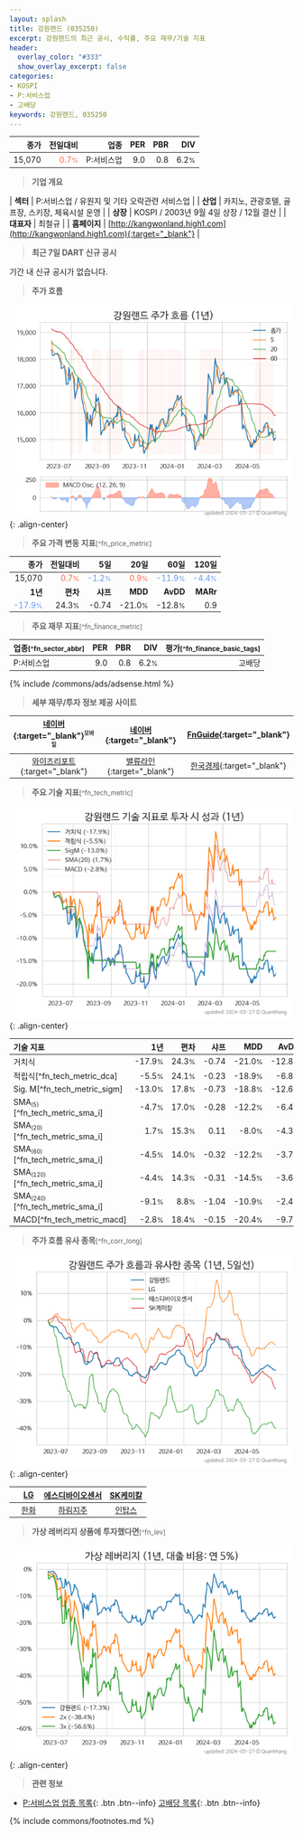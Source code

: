 ```yaml
---
layout: splash
title: 강원랜드 (035250)
excerpt: 강원랜드의 최근 공시, 수익률, 주요 재무/기술 지표
header:
  overlay_color: "#333"
  show_overlay_excerpt: false
categories:
- KOSPI
- P:서비스업
- 고배당
keywords: 강원랜드, 035250
---
```


| **종가** | **전일대비** | **업종** | **PER** | **PBR** | **DIV** |
| -------: | -----------: | -------: | ------: | ------: | ------: |
| 15,070 | <span style="color: tomato">0.7<small>%</small></span> | P:서비스업 | 9.0 | 0.8 | 6.2<small>%</small> |

<!-- more -->


> **기업 개요**<a id="company"></a>

| <span style="white-space:nowrap;">**섹터**</span> | P:서비스업 / 유원지 및 기타 오락관련 서비스업 |
| <span style="white-space:nowrap;">**산업**</span> | 카지노, 관광호텔, 골프장, 스키장, 체육시설 운영 |
| <span style="white-space:nowrap;">**상장**</span> | KOSPI / 2003년 9월 4일 상장 / 12월 결산 |
| <span style="white-space:nowrap;">**대표자**</span> | 최철규 |
| <span style="white-space:nowrap;">**홈페이지**</span> | [http://kangwonland.high1.com](http://kangwonland.high1.com){:target="_blank"} |


> **최근 7일 DART 신규 공시**<a id="dart"></a>

기간 내 신규 공시가 없습니다.


> **주가 흐름**<a id="price"></a>

![035250](/stock/images/035250.png){: .align-center}


> **주요 가격 변동 지표**<small>[^fn_price_metric]</small>

| **종가** | **전일대비** | **5일** | **20일** | **60일** | **120일** |
| -------: | -----------: | ------: | -------: | -------: | --------: |
| 15,070 | <span style="color: tomato">0.7<small>%</small></span> | <span style="color: cornflowerblue">-1.2<small>%</small></span> | <span style="color: tomato">0.9<small>%</small></span> | <span style="color: cornflowerblue">-11.9<small>%</small></span> | <span style="color: cornflowerblue">-4.4<small>%</small></span> |
| **1년** | **편차** | **샤프** | **MDD** | **AvDD** | **MARr** |
| <span style="color: cornflowerblue">-17.9<small>%</small></span> | 24.3<small>%</small> | -0.74 | -21.0<small>%</small> | -12.8<small>%</small> | 0.9 |


> **주요 재무 지표**<small>[^fn_finance_metric]</small>

| **업종**<small>[^fn_sector_abbr]</small> | **PER** | **PBR** | **DIV** | **평가**<small>[^fn_finance_basic_tags]</small> |
| :--------------------------------------- | ------: | ------: | ------: | ----------------------------------------------: |
| P:서비스업 | 9.0 | 0.8 | 6.2<small>%</small> | 고배당 |



{% include /commons/ads/adsense.html %}

> **세부 재무/투자 정보 제공 사이트**

| [네이버](https://m.stock.naver.com/domestic/stock/035250/finance/summary){:target="_blank"}<sup><small>모바일</small></sup> | [네이버](https://finance.naver.com/item/coinfo.naver?code=035250){:target="_blank"} | [FnGuide](https://comp.fnguide.com/SVO2/ASP/SVD_Invest.asp?gicode=A035250&MenuYn=Y){:target="_blank"} |
| :---: | :---: | :---: |
| [와이즈리포트](https://comp.wisereport.co.kr/company/c1040001.aspx?cmp_cd=035250){:target="_blank"} | [밸류라인](https://www.valueline.co.kr/finance/summary/035250){:target="_blank"} | [한국경제](https://markets.hankyung.com/stock/035250/financial-summary){:target="_blank"} |


> **주요 기술 지표**<small>[^fn_tech_metric]</small>


![035250](/stock/images/035250_tech.png){: .align-center}

| **기술 지표** | **1년** | **편차** | **샤프** | **MDD** | **AvDD** |
| :------------ | ------: | -----------: | -------: | ------: | -------: |
| 거치식 | -17.9<small>%</small> | 24.3<small>%</small> | -0.74 | -21.0<small>%</small> | -12.8<small>%</small> |
| 적립식[^fn_tech_metric_dca] | -5.5<small>%</small> | 24.1<small>%</small> | -0.23 | -18.9<small>%</small> | -6.8<small>%</small> |
| Sig. M[^fn_tech_metric_sigm] | -13.0<small>%</small> | 17.8<small>%</small> | -0.73 | -18.8<small>%</small> | -12.6<small>%</small> |
| SMA<small><sub>(5)</sub></small>[^fn_tech_metric_sma_i] | -4.7<small>%</small> | 17.0<small>%</small> | -0.28 | -12.2<small>%</small> | -6.4<small>%</small> |
| SMA<small><sub>(20)</sub></small>[^fn_tech_metric_sma_i] | 1.7<small>%</small> | 15.3<small>%</small> | 0.11 | -8.0<small>%</small> | -4.3<small>%</small> |
| SMA<small><sub>(60)</sub></small>[^fn_tech_metric_sma_i] | -4.5<small>%</small> | 14.0<small>%</small> | -0.32 | -12.2<small>%</small> | -3.7<small>%</small> |
| SMA<small><sub>(120)</sub></small>[^fn_tech_metric_sma_i] | -4.4<small>%</small> | 14.3<small>%</small> | -0.31 | -14.5<small>%</small> | -3.6<small>%</small> |
| SMA<small><sub>(240)</sub></small>[^fn_tech_metric_sma_i] | -9.1<small>%</small> | 8.8<small>%</small> | -1.04 | -10.9<small>%</small> | -2.4<small>%</small> |
| MACD[^fn_tech_metric_macd] | -2.8<small>%</small> | 18.4<small>%</small> | -0.15 | -20.4<small>%</small> | -9.7<small>%</small> |


> **주가 흐름 유사 종목**<a id="corr"></a><small>[^fn_corr_long]</small>

![035250](/stock/images/035250_corr.png){: .align-center}

|       | [LG](/003550/) | [에스디바이오센서](/137310/) | [SK케미칼](/285130/) |
| :---: | :------------------------------------: | :------------------------------------: | :------------------------------------: |
|       | [한화](/000880/) | [하림지주](/003380/) | [인탑스](/049070/) |


> **가상 레버리지 상품에 투자했다면**<a id="2x"></a><small>[^fn_lev]</small>

![035250](/stock/images/035250_2x.png){: .align-center}


> **관련 정보**

- [P:서비스업 업종 목록](/stats/sector/kospi_업종_서비스업_종목/){: .btn .btn--info} [고배당 목록](/fn/fn_high_div/){: .btn .btn--info}

{% include commons/footnotes.md %}